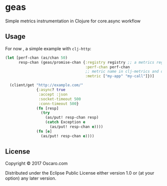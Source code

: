 # geas

Simple metrics instrumentation in Clojure for core.async workflow

## Usage

For now , a simple example with `clj-http`:

```clojure
(let [perf-chan (as/chan 50)
	  resp-chan (geas/promise-chan {:registry registry ;; a metrics registry, optional
									:perf-chan perf-chan
									;; metric name in clj-metrics and data in perf-chan
									:metric ["my-app" "my-call"]})]

  (client/get "http://example.com/"
			  {:async? true
			   :accept :json
			   :socket-timeout 500
			   :conn-timeout 500}
			  (fn [resp]
				(try
				  (as/put! resp-chan resp)
				  (catch Exception e
					(as/put! resp-chan e))))
			  (fn [e]
				(as/put! resp-chan e))))
```

## License

Copyright © 2017 Oscaro.com

Distributed under the Eclipse Public License either version 1.0 or (at
your option) any later version.
